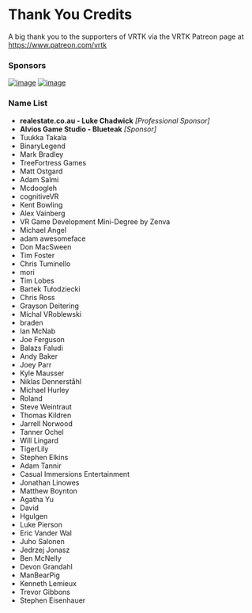 # Thank You Credits

A big thank you to the supporters of VRTK via the VRTK Patreon page at https://www.patreon.com/vrtk

### Sponsors

[![image](https://user-images.githubusercontent.com/1029673/27898738-28f0e226-621f-11e7-9fdb-8618d85ba372.png)](https://www.realestate.com.au) [![image](https://user-images.githubusercontent.com/1029673/29113652-8fa11ca4-7ce9-11e7-9e33-88308af369b9.png)](http://alvios.com/)

### Name List

 * **realestate.co.au - Luke Chadwick** *[Professional Sponsor]*
 * **Alvios Game Studio - Blueteak** *[Sponsor]*
 * Tuukka Takala
 * BinaryLegend
 * Mark Bradley
 * TreeFortress Games
 * Matt Ostgard
 * Adam Salmi
 * Mcdoogleh
 * cognitiveVR
 * Kent Bowling
 * Alex Vainberg
 * VR Game Development Mini-Degree by Zenva
 * Michael Angel
 * adam awesomeface
 * Don MacSween
 * Tim Foster
 * Chris Tuminello
 * mori
 * Tim Lobes
 * Bartek Tułodziecki
 * Chris Ross
 * Grayson Deitering
 * Michal VRoblewski
 * braden
 * Ian McNab
 * Joe Ferguson
 * Balazs Faludi
 * Andy Baker
 * Joey Parr
 * Kyle Mausser
 * Niklas Dennerståhl
 * Michael Hurley
 * Roland
 * Steve Weintraut
 * Thomas Kildren
 * Jarrell Norwood
 * Tanner Ochel
 * Will Lingard
 * TigerLily
 * Stephen Elkins
 * Adam Tannir
 * Casual Immersions Entertainment
 * Jonathan Linowes
 * Matthew Boynton
 * Agatha Yu
 * David
 * Hgulgen
 * Luke Pierson
 * Eric Vander Wal
 * Juho Salonen
 * Jedrzej Jonasz
 * Ben McNelly
 * Devon Grandahl
 * ManBearPig
 * Kenneth Lemieux
 * Trevor Gibbons
 * Stephen Eisenhauer